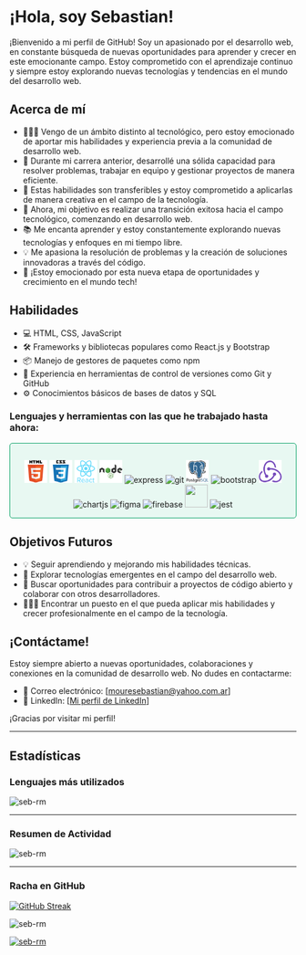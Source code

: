 # ¡Hola, soy Sebastian!

¡Bienvenido a mi perfil de GitHub! Soy un apasionado por el desarrollo web, en constante búsqueda de nuevas oportunidades para aprender y crecer en este emocionante campo. Estoy comprometido con el aprendizaje continuo y siempre estoy explorando nuevas tecnologías y tendencias en el mundo del desarrollo web.

## Acerca de mí

- 👨🏻‍💻 Vengo de un ámbito distinto al tecnológico, pero estoy emocionado de aportar mis habilidades y experiencia previa a la comunidad de desarrollo web.
- 💼 Durante mi carrera anterior, desarrollé una sólida capacidad para resolver problemas, trabajar en equipo y gestionar proyectos de manera eficiente.
- 🔄 Estas habilidades son transferibles y estoy comprometido a aplicarlas de manera creativa en el campo de la tecnología.
- 🚀 Ahora, mi objetivo es realizar una transición exitosa hacia el campo tecnológico, comenzando en desarrollo web.
- 📚 Me encanta aprender y estoy constantemente explorando nuevas tecnologías y enfoques en mi tiempo libre.
- 💡 Me apasiona la resolución de problemas y la creación de soluciones innovadoras a través del código.
- 🎉 ¡Estoy emocionado por esta nueva etapa de oportunidades y crecimiento en el mundo tech!

## Habilidades

- 💻 HTML, CSS, JavaScript
- 🛠️ Frameworks y bibliotecas populares como React.js y Bootstrap
- 📦 Manejo de gestores de paquetes como npm
- 🔧 Experiencia en herramientas de control de versiones como Git y GitHub
- ⚙️ Conocimientos básicos de bases de datos y SQL


<h3 align="left">Lenguajes y herramientas con las que he trabajado hasta ahora:</h3>
<div style="background-color: #e8f8f2; padding: 0 10px; padding-top: 15px;padding-bottom: 1px;border-radius: 5px;border: 1px solid #009e61;">
<p align="center">
  <img src="https://raw.githubusercontent.com/devicons/devicon/master/icons/html5/html5-original-wordmark.svg" alt="html5" width="40" height="40"/>
  <img src="https://raw.githubusercontent.com/devicons/devicon/master/icons/css3/css3-original-wordmark.svg" alt="css3" width="40" height="40"/>
  <img src="https://raw.githubusercontent.com/devicons/devicon/master/icons/react/react-original-wordmark.svg" alt="react" width="40" height="40"/>
  <img src="https://raw.githubusercontent.com/devicons/devicon/master/icons/nodejs/nodejs-original-wordmark.svg" alt="nodejs" width="40" height="40"/>
  <img src="https://skillicons.dev/icons?i=express"  alt="express" width="50" height="40"/>
  <img src="https://www.vectorlogo.zone/logos/git-scm/git-scm-icon.svg" alt="git" width="40" height="40"/>
  <img src="https://raw.githubusercontent.com/devicons/devicon/master/icons/postgresql/postgresql-original-wordmark.svg" alt="postgresql" width="40" height="40"/>
  <img src="https://cdn.jsdelivr.net/gh/devicons/devicon@latest/icons/bootstrap/bootstrap-original-wordmark.svg" width="40" height="40" alt="bootstrap" />
  <img src="https://raw.githubusercontent.com/devicons/devicon/master/icons/redux/redux-original.svg" alt="redux" width="40" height="40"/>
  <img src="https://www.chartjs.org/media/logo-title.svg" alt="chartjs" width="40" height="40"/>     <img src="https://www.vectorlogo.zone/logos/figma/figma-icon.svg" alt="figma" width="40" height="40"/> <img src="https://www.vectorlogo.zone/logos/firebase/firebase-icon.svg" alt="firebase" width="40" height="40"/>
  <a href="https://seekvectorlogo.com/cloudinary-vector-logo-svg/" target="_blank"><img src="https://seekvectorlogo.com/wp-content/uploads/2022/02/cloudinary-vector-logo-2022.png" width="40" height="40" /></a>
  <img src="https://www.vectorlogo.zone/logos/jestjsio/jestjsio-icon.svg" alt="jest" width="40" height="40"/></p></div>

## Objetivos Futuros

- 💡 Seguir aprendiendo y mejorando mis habilidades técnicas.
- 🌱 Explorar tecnologías emergentes en el campo del desarrollo web.
- 💼 Buscar oportunidades para contribuir a proyectos de código abierto y colaborar con otros desarrolladores.
- 👨🏻‍💻 Encontrar un puesto en el que pueda aplicar mis habilidades y crecer profesionalmente en el campo de la tecnología.

## ¡Contáctame!

Estoy siempre abierto a nuevas oportunidades, colaboraciones y conexiones en la comunidad de desarrollo web. No dudes en contactarme:

- 📧 Correo electrónico: [mouresebastian@yahoo.com.ar]
- 💬 LinkedIn: [[Mi perfil de LinkedIn](https://www.linkedin.com/in/sebastian-rodr%C3%ADguez-moure-5a4aa8285)]

¡Gracias por visitar mi perfil!

---

## Estadísticas

### Lenguajes más utilizados

<p align="left">
  <img src="https://github-readme-stats.vercel.app/api/top-langs/?username=seb-rm&theme=solarized-dark&show_icons=true&locale=es&hide_border=false&layout=compact&card_width=500" alt="seb-rm" />
</p>

---

### Resumen de Actividad

<p align="left">
  <img src="https://github-readme-stats.vercel.app/api?username=seb-rm&theme=solarized-dark&show_icons=true&hide_border=false&count_private=true&card_width=500" alt="seb-rm" />
</p>

---

### Racha en GitHub

[![GitHub Streak](https://github-readme-streak-stats.herokuapp.com?user=seb-rm&theme=solarized-dark&locale=es&date_format=j%20M%5B%20Y%5D&exclude_days=Sun%2CSat&card_width=500)](https://git.io/streak-stats)

<p align="left"> <img src="https://komarev.com/ghpvc/?username=seb-rm&label=Profile%20views&color=0e75b6&style=flat&locale=es" alt="seb-rm" /> </p>

<p align="left"> <a href="https://github.com/ryo-ma/github-profile-trophy"><img src="https://github-profile-trophy.vercel.app/?username=seb-rm&locale=es" alt="seb-rm" /></a> </p>

